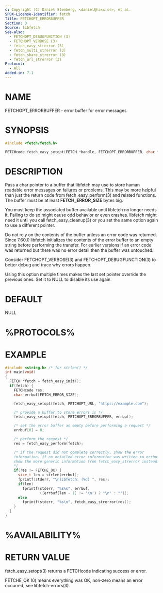 ```yaml
---
c: Copyright (C) Daniel Stenberg, <daniel@haxx.se>, et al.
SPDX-License-Identifier: fetch
Title: FETCHOPT_ERRORBUFFER
Section: 3
Source: libfetch
See-also:
  - FETCHOPT_DEBUGFUNCTION (3)
  - FETCHOPT_VERBOSE (3)
  - fetch_easy_strerror (3)
  - fetch_multi_strerror (3)
  - fetch_share_strerror (3)
  - fetch_url_strerror (3)
Protocol:
  - All
Added-in: 7.1
---
```


# NAME

FETCHOPT_ERRORBUFFER - error buffer for error messages

# SYNOPSIS

~~~c
#include <fetch/fetch.h>

FETCHcode fetch_easy_setopt(FETCH *handle, FETCHOPT_ERRORBUFFER, char *buf);
~~~

# DESCRIPTION

Pass a char pointer to a buffer that libfetch may use to store human readable
error messages on failures or problems. This may be more helpful than just the
return code from fetch_easy_perform(3) and related functions. The buffer must
be at least **FETCH_ERROR_SIZE** bytes big.

You must keep the associated buffer available until libfetch no longer needs
it. Failing to do so might cause odd behavior or even crashes. libfetch might
need it until you call fetch_easy_cleanup(3) or you set the same option again
to use a different pointer.

Do not rely on the contents of the buffer unless an error code was returned.
Since 7.60.0 libfetch initializes the contents of the error buffer to an empty
string before performing the transfer. For earlier versions if an error code
was returned but there was no error detail then the buffer was untouched.

Consider FETCHOPT_VERBOSE(3) and FETCHOPT_DEBUGFUNCTION(3) to better debug and
trace why errors happen.

Using this option multiple times makes the last set pointer override the
previous ones. Set it to NULL to disable its use again.

# DEFAULT

NULL

# %PROTOCOLS%

# EXAMPLE

~~~c
#include <string.h> /* for strlen() */
int main(void)
{
  FETCH *fetch = fetch_easy_init();
  if(fetch) {
    FETCHcode res;
    char errbuf[FETCH_ERROR_SIZE];

    fetch_easy_setopt(fetch, FETCHOPT_URL, "https://example.com");

    /* provide a buffer to store errors in */
    fetch_easy_setopt(fetch, FETCHOPT_ERRORBUFFER, errbuf);

    /* set the error buffer as empty before performing a request */
    errbuf[0] = 0;

    /* perform the request */
    res = fetch_easy_perform(fetch);

    /* if the request did not complete correctly, show the error
    information. if no detailed error information was written to errbuf
    show the more generic information from fetch_easy_strerror instead.
    */
    if(res != FETCHE_OK) {
      size_t len = strlen(errbuf);
      fprintf(stderr, "\nlibfetch: (%d) ", res);
      if(len)
        fprintf(stderr, "%s%s", errbuf,
                ((errbuf[len - 1] != '\n') ? "\n" : ""));
      else
        fprintf(stderr, "%s\n", fetch_easy_strerror(res));
    }
  }
}
~~~

# %AVAILABILITY%

# RETURN VALUE

fetch_easy_setopt(3) returns a FETCHcode indicating success or error.

FETCHE_OK (0) means everything was OK, non-zero means an error occurred, see
libfetch-errors(3).
